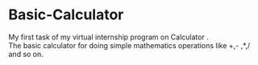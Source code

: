 # Basic-Calculator <br>
My first task of my virtual internship program on Calculator .  <br>
The basic calculator for doing simple mathematics operations like +,- ,*,/ and so on.
